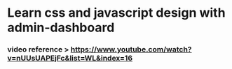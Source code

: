 # Learn css and javascript design with admin-dashboard
### video reference > https://www.youtube.com/watch?v=nUUsUAPEjFc&list=WL&index=16